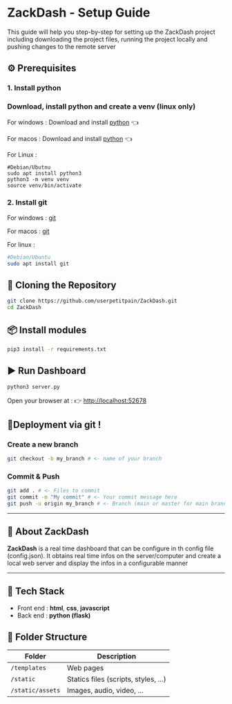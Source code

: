 # ZackDash - Setup Guide

This guide will help you step-by-step for setting up the ZackDash project including downloading the project files, running the project locally and pushing changes to the remote server

## ⚙️ Prerequisites

### 1. Install python

### Download, install python and create a venv (linux only)

For windows : Download and install [python](https://www.python.org/downloads/) 👈

For macos : Download and install [python](https://www.python.org/downloads/) 👈

For Linux : 
```
#Debian/Ubutnu
sudo apt install python3
python3 -m venv venv
source venv/bin/activate
```

### 2. Install git

For windows : [git](https://git-scm.com/downloads)

For macos : [git](https://git-scm.com/downloads)

For linux :

```bash
#Debian/Ubuntu
sudo apt install git
```

## 🔁 Cloning the Repository

```bash
git clone https://github.com/userpetitpain/ZackDash.git
cd ZackDash
```

## 📦 Install modules

```bash
pip3 install -r requirements.txt
```

## ▶️ Run Dashboard

```bash
python3 server.py
```

Open your browser at :
👉 [http://localhost:52678](http://localhost:52678)

## 🚀Deployment via git !

### Create a new branch
```bash
git checkout -b my_branch # <- name of your branch
```

### Commit & Push
```bash
git add . # <- Files to commit
git commit -m "My commit" # <- Your commit message here
git push -u origin my_branch # <- Branch (main or master for main branch)
```
---
## 🧠 About ZackDash
**ZackDash** is a real time dashboard that can be configure in th config file (config.json). It obtains real time infos on the server/computer and create a local web server and display the infos in a configurable manner

---

## 🔧 Tech Stack

* Front end : **html**, **css**, **javascript**
* Back end : **python (flask)**

## 📁 Folder Structure

| Folder       | Description                          |
|--------------|--------------------------------------|
| `/templates` | Web pages                            |
| `/static`    | Statics files (scripts, styles, ...) |
| `/static/assets`| Images, audio, video, ...         |